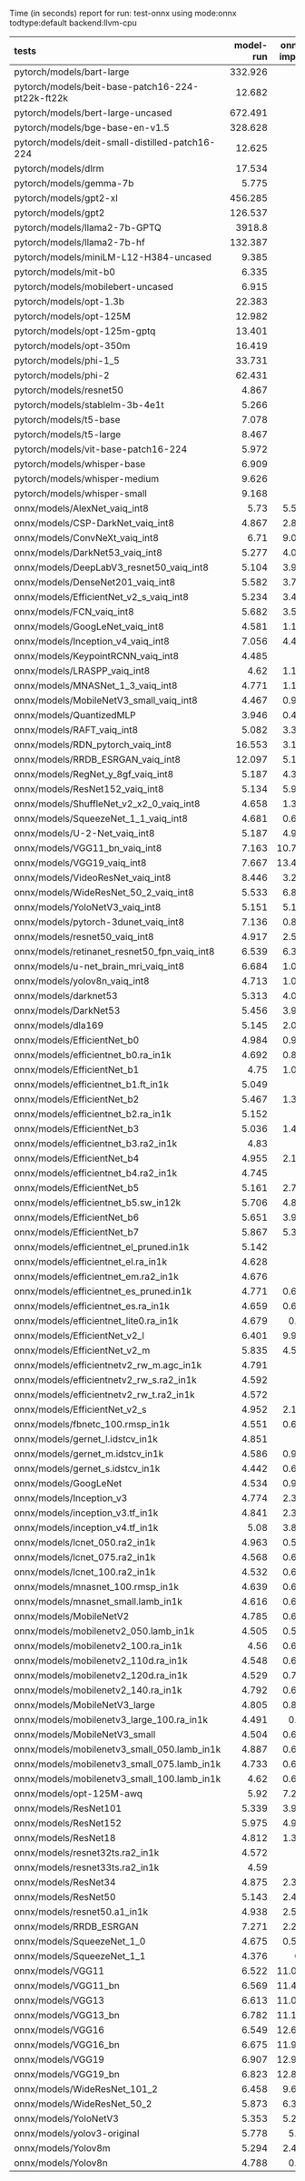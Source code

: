 Time (in seconds) report for run: test-onnx using mode:onnx todtype:default backend:llvm-cpu

| tests                                            |   model-run |   onnx-import |   torch-mlir |   iree-compile |   inference |
|:-------------------------------------------------|------------:|--------------:|-------------:|---------------:|------------:|
| pytorch/models/bart-large                        |     332.926 |         0     |            0 |          0     |       0     |
| pytorch/models/beit-base-patch16-224-pt22k-ft22k |      12.682 |         0     |            0 |          0     |       0     |
| pytorch/models/bert-large-uncased                |     672.491 |         0     |            0 |          0     |       0     |
| pytorch/models/bge-base-en-v1.5                  |     328.628 |         0     |            0 |          0     |       0     |
| pytorch/models/deit-small-distilled-patch16-224  |      12.625 |         0     |            0 |          0     |       0     |
| pytorch/models/dlrm                              |      17.534 |         0     |            0 |          0     |       0     |
| pytorch/models/gemma-7b                          |       5.775 |         0     |            0 |          0     |       0     |
| pytorch/models/gpt2-xl                           |     456.285 |         0     |            0 |          0     |       0     |
| pytorch/models/gpt2                              |     126.537 |         0     |            0 |          0     |       0     |
| pytorch/models/llama2-7b-GPTQ                    |    3918.8   |         0     |            0 |          0     |       0     |
| pytorch/models/llama2-7b-hf                      |     132.387 |         0     |            0 |          0     |       0     |
| pytorch/models/miniLM-L12-H384-uncased           |       9.385 |         0     |            0 |          0     |       0     |
| pytorch/models/mit-b0                            |       6.335 |         0     |            0 |          0     |       0     |
| pytorch/models/mobilebert-uncased                |       6.915 |         0     |            0 |          0     |       0     |
| pytorch/models/opt-1.3b                          |      22.383 |         0     |            0 |          0     |       0     |
| pytorch/models/opt-125M                          |      12.982 |         0     |            0 |          0     |       0     |
| pytorch/models/opt-125m-gptq                     |      13.401 |         0     |            0 |          0     |       0     |
| pytorch/models/opt-350m                          |      16.419 |         0     |            0 |          0     |       0     |
| pytorch/models/phi-1_5                           |      33.731 |         0     |            0 |          0     |       0     |
| pytorch/models/phi-2                             |      62.431 |         0     |            0 |          0     |       0     |
| pytorch/models/resnet50                          |       4.867 |         0     |            0 |          0     |       0     |
| pytorch/models/stablelm-3b-4e1t                  |       5.266 |         0     |            0 |          0     |       0     |
| pytorch/models/t5-base                           |       7.078 |         0     |            0 |          0     |       0     |
| pytorch/models/t5-large                          |       8.467 |         0     |            0 |          0     |       0     |
| pytorch/models/vit-base-patch16-224              |       5.972 |         0     |            0 |          0     |       0     |
| pytorch/models/whisper-base                      |       6.909 |         0     |            0 |          0     |       0     |
| pytorch/models/whisper-medium                    |       9.626 |         0     |            0 |          0     |       0     |
| pytorch/models/whisper-small                     |       9.168 |         0     |            0 |          0     |       0     |
| onnx/models/AlexNet_vaiq_int8                    |       5.73  |         5.541 |            0 |          4.887 |       0.146 |
| onnx/models/CSP-DarkNet_vaiq_int8                |       4.867 |         2.896 |            0 |         13.355 |       0.23  |
| onnx/models/ConvNeXt_vaiq_int8                   |       6.71  |         9.069 |            0 |         27.32  |       1.236 |
| onnx/models/DarkNet53_vaiq_int8                  |       5.277 |         4.097 |            0 |         10.896 |       0.237 |
| onnx/models/DeepLabV3_resnet50_vaiq_int8         |       5.104 |         3.978 |            0 |         12.833 |       1.002 |
| onnx/models/DenseNet201_vaiq_int8                |       5.582 |         3.798 |            0 |         35.4   |       0.344 |
| onnx/models/EfficientNet_v2_s_vaiq_int8          |       5.234 |         3.418 |            0 |         29.717 |       0.282 |
| onnx/models/FCN_vaiq_int8                        |       5.682 |         3.589 |            0 |         11.007 |       0.906 |
| onnx/models/GoogLeNet_vaiq_int8                  |       4.581 |         1.143 |            0 |         14.099 |       0.131 |
| onnx/models/Inception_v4_vaiq_int8               |       7.056 |         4.408 |            0 |         19.682 |       3.727 |
| onnx/models/KeypointRCNN_vaiq_int8               |       4.485 |         0     |            0 |          0     |       0     |
| onnx/models/LRASPP_vaiq_int8                     |       4.62  |         1.118 |            0 |         16.891 |      12.716 |
| onnx/models/MNASNet_1_3_vaiq_int8                |       4.771 |         1.135 |            0 |         12.276 |       0.127 |
| onnx/models/MobileNetV3_small_vaiq_int8          |       4.467 |         0.987 |            0 |         13.928 |       0.087 |
| onnx/models/QuantizedMLP                         |       3.946 |         0.409 |            0 |          1.103 |       0.067 |
| onnx/models/RAFT_vaiq_int8                       |       5.082 |         3.302 |            0 |         26.388 |       0.161 |
| onnx/models/RDN_pytorch_vaiq_int8                |      16.553 |         3.193 |            0 |         15.579 |     100.75  |
| onnx/models/RRDB_ESRGAN_vaiq_int8                |      12.097 |         5.173 |            0 |         36.787 |      70.802 |
| onnx/models/RegNet_y_8gf_vaiq_int8               |       5.187 |         4.309 |            0 |         15.346 |       0.649 |
| onnx/models/ResNet152_vaiq_int8                  |       5.134 |         5.912 |            0 |         20.37  |       0.619 |
| onnx/models/ShuffleNet_v2_x2_0_vaiq_int8         |       4.658 |         1.357 |            0 |          8.971 |       0.125 |
| onnx/models/SqueezeNet_1_1_vaiq_int8             |       4.681 |         0.622 |            0 |          6.665 |       0.094 |
| onnx/models/U-2-Net_vaiq_int8                    |       5.187 |         4.992 |            0 |         15.388 |       0     |
| onnx/models/VGG11_bn_vaiq_int8                   |       7.163 |        10.799 |            0 |          8.087 |       0.296 |
| onnx/models/VGG19_vaiq_int8                      |       7.667 |        13.421 |            0 |          9.281 |       0.458 |
| onnx/models/VideoResNet_vaiq_int8                |       8.446 |         3.208 |            0 |          5.577 |      86.179 |
| onnx/models/WideResNet_50_2_vaiq_int8            |       5.533 |         6.843 |            0 |         12.823 |       0.458 |
| onnx/models/YoloNetV3_vaiq_int8                  |       5.151 |         5.151 |            0 |         10.458 |       2.307 |
| onnx/models/pytorch-3dunet_vaiq_int8             |       7.136 |         0.817 |            0 |          5.305 |      28.923 |
| onnx/models/resnet50_vaiq_int8                   |       4.917 |         2.541 |            0 |         11.156 |       0.269 |
| onnx/models/retinanet_resnet50_fpn_vaiq_int8     |       6.539 |         6.348 |            0 |          1.509 |       0     |
| onnx/models/u-net_brain_mri_vaiq_int8            |       6.684 |         1.045 |            0 |          6.138 |       6.388 |
| onnx/models/yolov8n_vaiq_int8                    |       4.713 |         1.076 |            0 |         15.915 |       5.854 |
| onnx/models/darknet53                            |       5.313 |         4.015 |            0 |          4.604 |       0.943 |
| onnx/models/DarkNet53                            |       5.456 |         3.997 |            0 |          4.566 |       0.614 |
| onnx/models/dla169                               |       5.145 |         2.019 |            0 |         19.235 |       0.587 |
| onnx/models/EfficientNet_b0                      |       4.984 |         0.909 |            0 |          6.484 |       0.168 |
| onnx/models/efficientnet_b0.ra_in1k              |       4.692 |         0.841 |            0 |         16.257 |       0.175 |
| onnx/models/EfficientNet_b1                      |       4.75  |         1.038 |            0 |          7.884 |       0.212 |
| onnx/models/efficientnet_b1.ft_in1k              |       5.049 |         0     |            0 |          0     |       0     |
| onnx/models/EfficientNet_b2                      |       5.467 |         1.319 |            0 |          8.133 |       0.292 |
| onnx/models/efficientnet_b2.ra_in1k              |       5.152 |         0     |            0 |          0     |       0     |
| onnx/models/EfficientNet_b3                      |       5.036 |         1.462 |            0 |          8.858 |       0.366 |
| onnx/models/efficientnet_b3.ra2_in1k             |       4.83  |         0     |            0 |          0     |       0     |
| onnx/models/EfficientNet_b4                      |       4.955 |         2.114 |            0 |          9.465 |       0.618 |
| onnx/models/efficientnet_b4.ra2_in1k             |       4.745 |         0     |            0 |          0     |       0     |
| onnx/models/EfficientNet_b5                      |       5.161 |         2.756 |            0 |         11.424 |       1.166 |
| onnx/models/efficientnet_b5.sw_in12k             |       5.706 |         4.888 |            0 |         11.906 |       0.805 |
| onnx/models/EfficientNet_b6                      |       5.651 |         3.906 |            0 |         12.668 |       1.917 |
| onnx/models/EfficientNet_b7                      |       5.867 |         5.343 |            0 |         14.929 |       3.44  |
| onnx/models/efficientnet_el_pruned.in1k          |       5.142 |         0     |            0 |          0     |       0     |
| onnx/models/efficientnet_el.ra_in1k              |       4.628 |         0     |            0 |          0     |       0     |
| onnx/models/efficientnet_em.ra2_in1k             |       4.676 |         0     |            0 |          0     |       0     |
| onnx/models/efficientnet_es_pruned.in1k          |       4.771 |         0.652 |            0 |          8.795 |       0.138 |
| onnx/models/efficientnet_es.ra_in1k              |       4.659 |         0.629 |            0 |          9.148 |       0.141 |
| onnx/models/efficientnet_lite0.ra_in1k           |       4.679 |         0.62  |            0 |          9.266 |       0.115 |
| onnx/models/EfficientNet_v2_l                    |       6.401 |         9.913 |            0 |         16.809 |       2.603 |
| onnx/models/EfficientNet_v2_m                    |       5.835 |         4.526 |            0 |         12.029 |       1.843 |
| onnx/models/efficientnetv2_rw_m.agc_in1k         |       4.791 |         0     |            0 |          0     |       0     |
| onnx/models/efficientnetv2_rw_s.ra2_in1k         |       4.592 |         0     |            0 |          0     |       0     |
| onnx/models/efficientnetv2_rw_t.ra2_in1k         |       4.572 |         0     |            0 |          0     |       0     |
| onnx/models/EfficientNet_v2_s                    |       4.952 |         2.178 |            0 |          8.478 |       1.094 |
| onnx/models/fbnetc_100.rmsp_in1k                 |       4.551 |         0.674 |            0 |         12.337 |       0.12  |
| onnx/models/gernet_l.idstcv_in1k                 |       4.851 |         0     |            0 |          0     |       0     |
| onnx/models/gernet_m.idstcv_in1k                 |       4.586 |         0.933 |            0 |          7.818 |       0.197 |
| onnx/models/gernet_s.idstcv_in1k                 |       4.442 |         0.653 |            0 |          7.816 |       0.116 |
| onnx/models/GoogLeNet                            |       4.534 |         0.905 |            0 |          0.342 |       0     |
| onnx/models/Inception_v3                         |       4.774 |         2.345 |            0 |          0.774 |       0     |
| onnx/models/inception_v3.tf_in1k                 |       4.841 |         2.326 |            0 |          0.777 |       0     |
| onnx/models/inception_v4.tf_in1k                 |       5.08  |         3.879 |            0 |          1.256 |       0     |
| onnx/models/lcnet_050.ra2_in1k                   |       4.963 |         0.599 |            0 |          7.393 |       0.108 |
| onnx/models/lcnet_075.ra2_in1k                   |       4.568 |         0.615 |            0 |          7.444 |       0.111 |
| onnx/models/lcnet_100.ra2_in1k                   |       4.532 |         0.618 |            0 |          7.428 |       0.115 |
| onnx/models/mnasnet_100.rmsp_in1k                |       4.639 |         0.623 |            0 |         10.047 |       0.107 |
| onnx/models/mnasnet_small.lamb_in1k              |       4.616 |         0.649 |            0 |         10.508 |       0.088 |
| onnx/models/MobileNetV2                          |       4.785 |         0.696 |            0 |          4.178 |       0.138 |
| onnx/models/mobilenetv2_050.lamb_in1k            |       4.505 |         0.583 |            0 |          8.944 |       0.084 |
| onnx/models/mobilenetv2_100.ra_in1k              |       4.56  |         0.602 |            0 |          9.528 |       0.103 |
| onnx/models/mobilenetv2_110d.ra_in1k             |       4.548 |         0.664 |            0 |         10.542 |       0.116 |
| onnx/models/mobilenetv2_120d.ra_in1k             |       4.529 |         0.716 |            0 |         12.037 |       0.137 |
| onnx/models/mobilenetv2_140.ra_in1k              |       4.792 |         0.657 |            0 |          9.376 |       0.126 |
| onnx/models/MobileNetV3_large                    |       4.805 |         0.865 |            0 |          5.281 |       0.139 |
| onnx/models/mobilenetv3_large_100.ra_in1k        |       4.491 |         0.74  |            0 |         13.467 |       0.105 |
| onnx/models/MobileNetV3_small                    |       4.504 |         0.638 |            0 |          4.812 |       0.113 |
| onnx/models/mobilenetv3_small_050.lamb_in1k      |       4.887 |         0.644 |            0 |         10.825 |       0.106 |
| onnx/models/mobilenetv3_small_075.lamb_in1k      |       4.733 |         0.685 |            0 |         11.491 |       0.106 |
| onnx/models/mobilenetv3_small_100.lamb_in1k      |       4.62  |         0.678 |            0 |         11.731 |       0.111 |
| onnx/models/opt-125M-awq                         |       5.92  |         7.277 |            0 |         10.063 |       0     |
| onnx/models/ResNet101                            |       5.339 |         3.904 |            0 |          1.278 |       0     |
| onnx/models/ResNet152                            |       5.975 |         4.909 |            0 |          1.659 |       0     |
| onnx/models/ResNet18                             |       4.812 |         1.374 |            0 |          0.479 |       0     |
| onnx/models/resnet32ts.ra2_in1k                  |       4.572 |         0     |            0 |          0     |       0     |
| onnx/models/resnet33ts.ra2_in1k                  |       4.59  |         0     |            0 |          0     |       0     |
| onnx/models/ResNet34                             |       4.875 |         2.351 |            0 |          0.737 |       0     |
| onnx/models/ResNet50                             |       5.143 |         2.435 |            0 |          0.828 |       0     |
| onnx/models/resnet50.a1_in1k                     |       4.938 |         2.526 |            0 |          0.832 |       0     |
| onnx/models/RRDB_ESRGAN                          |       7.271 |         2.272 |            0 |         18.659 |      21.292 |
| onnx/models/SqueezeNet_1_0                       |       4.675 |         0.512 |            0 |          0.204 |       0     |
| onnx/models/SqueezeNet_1_1                       |       4.376 |         0.5   |            0 |          0.207 |       0     |
| onnx/models/VGG11                                |       6.522 |        11.068 |            0 |          3.614 |       0     |
| onnx/models/VGG11_bn                             |       6.569 |        11.465 |            0 |          3.62  |       0     |
| onnx/models/VGG13                                |       6.613 |        11.071 |            0 |          3.617 |       0     |
| onnx/models/VGG13_bn                             |       6.782 |        11.154 |            0 |          3.62  |       0     |
| onnx/models/VGG16                                |       6.549 |        12.629 |            0 |          3.723 |       0     |
| onnx/models/VGG16_bn                             |       6.675 |        11.997 |            0 |          3.769 |       0     |
| onnx/models/VGG19                                |       6.907 |        12.929 |            0 |          3.862 |       0     |
| onnx/models/VGG19_bn                             |       6.823 |        12.802 |            0 |          3.876 |       0     |
| onnx/models/WideResNet_101_2                     |       6.458 |         9.647 |            0 |          3.331 |       0     |
| onnx/models/WideResNet_50_2                      |       5.873 |         6.328 |            0 |          1.926 |       0     |
| onnx/models/YoloNetV3                            |       5.353 |         5.245 |            0 |          1.724 |       0     |
| onnx/models/yolov3-original                      |       5.778 |         5.33  |            0 |          1.74  |       0     |
| onnx/models/Yolov8m                              |       5.294 |         2.476 |            0 |          0.95  |       0     |
| onnx/models/Yolov8n                              |       4.788 |         0.74  |            0 |          0.37  |       0     |
